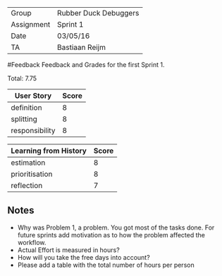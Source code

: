 |      |            |
|------|------------|
|Group | Rubber Duck Debuggers |
|Assignment|Sprint 1|
|Date|03/05/16|
|TA|Bastiaan Reijm|

#Feedback
Feedback and Grades for the first Sprint 1.

Total: 7.75

| User Story | Score |
|------------|-------|
| definition | 8     |
| splitting  | 8     |
| responsibility | 8 |

| Learning from History | Score |
|-----------------------|-------|
| estimation            | 8     |
| prioritisation        | 8     |
| reflection            | 7     |

## Notes
* Why was Problem 1, a problem. You got most of the tasks done. For future sprints add motivation as to how the problem affected the workflow.
* Actual Effort is measured in hours?
* How will you take the free days into account?
* Please add a table with the total number of hours per person